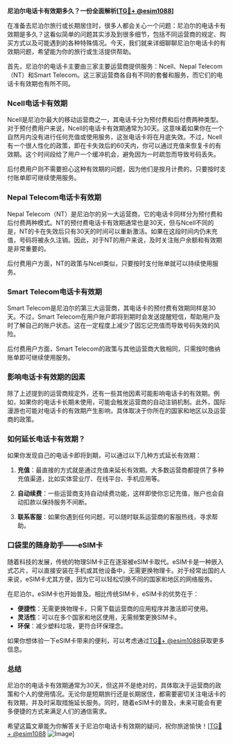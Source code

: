 **尼泊尔电话卡有效期多久？一份全面解析[[TG💪+ @esim1088](https://t.me/s/esim1088)]**

在准备去尼泊尔旅行或长期居住时，很多人都会关心一个问题：尼泊尔的电话卡有效期是多久？这看似简单的问题其实涉及到很多细节，包括不同运营商的规定、购买方式以及可能遇到的各种特殊情况。今天，我们就来详细聊聊尼泊尔电话卡的有效期问题，希望能为你的旅行或生活提供帮助。

首先，尼泊尔的电话卡主要由三家主要运营商提供服务：Ncell、Nepal Telecom（NT）和Smart Telecom。这三家运营商各自有不同的套餐和服务，而它们的电话卡有效期也有所不同。

### Ncell电话卡有效期

Ncell是尼泊尔最大的移动运营商之一，其电话卡分为预付费和后付费两种类型。对于预付费用户来说，Ncell的电话卡有效期通常为30天。这意味着如果你在一个自然月内没有进行任何充值或使用服务，这张电话卡将在月底失效。不过，Ncell有一个很人性化的政策，即在卡失效后的60天内，你可以通过充值来恢复卡的有效期。这个时间段给了用户一个缓冲机会，避免因为一时疏忽而导致号码丢失。

后付费用户则不需要担心这种有效期的问题，因为他们是按月计费的，只要按时支付账单即可继续使用服务。

### Nepal Telecom电话卡有效期

Nepal Telecom（NT）是尼泊尔的另一大运营商，它的电话卡同样分为预付费和后付费两种模式。NT的预付费电话卡有效期通常也是30天，但与Ncell不同的是，NT的卡在失效后只有30天的时间可以重新激活。如果在这段时间内仍未充值，号码将被永久注销。因此，对于NT的用户来说，及时关注账户余额和有效期是非常重要的。

后付费用户方面，NT的政策与Ncell类似，只要按时支付账单就可以持续使用服务。

### Smart Telecom电话卡有效期

Smart Telecom是尼泊尔的第三大运营商，其电话卡的预付费有效期同样是30天。不过，Smart Telecom在用户账户即将到期时会发送提醒短信，帮助用户及时了解自己的账户状态。这在一定程度上减少了因忘记充值而导致号码失效的风险。

后付费用户方面，Smart Telecom的政策与其他运营商大致相同，只需按时缴纳账单即可继续使用服务。

### 影响电话卡有效期的因素

除了上述提到的运营商规定外，还有一些其他因素可能影响电话卡的有效期。例如，如果你的电话卡长期未使用，可能会触发运营商的自动注销机制。此外，国际漫游也可能对电话卡的有效期产生影响，具体取决于你所在的国家和地区以及运营商的政策。

### 如何延长电话卡有效期？

如果你发现自己的电话卡即将到期，可以通过以下几种方式延长有效期：

1. **充值**：最直接的方式就是通过充值来延长有效期。大多数运营商都提供了多种充值渠道，比如实体营业厅、在线平台、手机应用等。
   
2. **自动续费**：一些运营商支持自动续费功能，这样即使你忘记充值，账户也会自动扣款以保持服务不间断。

3. **联系客服**：如果你遇到任何问题，可以随时联系运营商的客服热线，寻求帮助。

### 口袋里的随身助手——eSIM卡

随着科技的发展，传统的物理SIM卡正在逐渐被eSIM卡取代。eSIM卡是一种嵌入式芯片，可以直接安装在手机或其他设备中，无需更换物理卡。对于经常出国的人来说，eSIM卡尤其方便，因为它可以轻松切换不同的国家和地区的网络服务。

在尼泊尔，eSIM卡也开始普及。相比传统SIM卡，eSIM卡的优势在于：

- **便捷性**：无需更换物理卡，只需下载运营商的应用程序并激活即可使用。
- **灵活性**：可以在多个国家和地区使用，无需频繁更换SIM卡。
- **环保**：减少塑料垃圾，更符合环保理念。

如果你想体验一下eSIM卡带来的便利，可以考虑通过[TG💪+ @esim1088](https://t.me/s/esim1088)获取更多信息。

### 总结

尼泊尔的电话卡有效期通常为30天，但这并不是绝对的，具体取决于运营商的政策和个人的使用情况。无论你是短期旅行还是长期居住，都需要密切关注电话卡的有效期，并及时采取措施延长服务。同时，随着eSIM卡的普及，未来可能会有更多便捷的方式来满足人们的通信需求。

希望这篇文章能为你解答关于尼泊尔电话卡有效期的疑问，祝你旅途愉快！[[TG💪+ @esim1088](https://t.me/s/esim1088) ![Image](https://i.postimg.cc/4NQfJmqS/Snipaste-2025-05-13-00-14-12.png)]